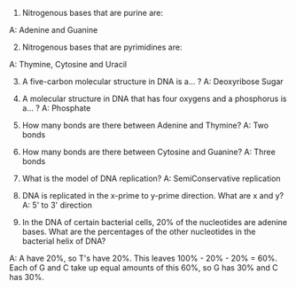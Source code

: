 1. Nitrogenous bases that are purine are:

A: Adenine and Guanine

2. Nitrogenous bases that are pyrimidines are:

A: Thymine, Cytosine and Uracil

3. A five-carbon molecular structure in DNA is a... ?
A: Deoxyribose Sugar

4. A molecular structure in DNA that has four oxygens and a phosphorus is a... ?
A: Phosphate

5. How many bonds are there between Adenine and Thymine?
A: Two bonds

6. How many bonds are there between Cytosine and Guanine?
A: Three bonds

7. What is the model of DNA replication?
A: SemiConservative replication

8. DNA is replicated in the x-prime to y-prime direction. What are x and y?
A: 5' to 3' direction

9. In the DNA of certain bacterial cells, 20% of the nucleotides are adenine bases. What are the percentages of the other nucleotides in the bacterial helix of DNA?

A: A have 20%, so T's have 20%. This leaves 100% - 20% - 20% = 60%. Each of G and C take up equal amounts of this 60%, so G has 30% and C has 30%.
